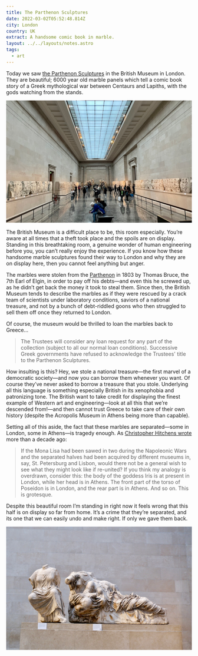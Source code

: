 ```yaml
---
title: The Parthenon Sculptures
date: 2022-03-02T05:52:48.814Z
city: London
country: UK
extract: A handsome comic book in marble.
layout: ../../layouts/notes.astro
tags:
  - art
---
```

Today we saw [the Parthenon Sculptures](https://www.britishmuseum.org/about-us/british-museum-story/contested-objects-collection/parthenon-sculptures) in the British Museum in London. They are beautiful; 6000 year old marble panels which tell a comic book story of a Greek mythological war between Centaurs and Lapiths, with the gods watching from the stands.

![A photograph of the Parthenon Sculptures](/images/img_9126-1.jpg)

The British Museum is a difficult place to be, this room especially. You’re aware at all times that a theft took place and the spoils are on display. Standing in this breathtaking room, a genuine wonder of human engineering before you, you can’t really enjoy the experience. If you know how these handsome marble sculptures found their way to London and why they are on display here, then you cannot feel anything but anger.

The marbles were stolen from the [Parthenon](https://en.wikipedia.org/wiki/Parthenon) in 1803 by Thomas Bruce, the 7th Earl of Elgin, in order to pay off his debts—and even this he screwed up, as he didn’t get back the money it took to steal them. Since then, the British Museum tends to describe the marbles as if they were rescued by a crack team of scientists under laboratory conditions, saviors of a national treasure, and not by a bunch of debt-riddled goons who then struggled to sell them off once they returned to London.

Of course, the museum would be thrilled to loan the marbles back to Greece...

> The Trustees will consider any loan request for any part of the collection (subject to all our normal loan conditions). Successive Greek governments have refused to acknowledge the Trustees' title to the Parthenon Sculptures. 

How insulting is this? Hey, we stole a national treasure—the first marvel of a democratic society—and now you can borrow them whenever you want. Of course they’ve never asked to borrow a treasure that you stole. Underlying all this language is something especially British in its xenophobia and patronizing tone. The British want to take credit for displaying the finest example of Western art and engineering—look at all this that we’re descended from!—and then cannot trust Greece to take care of their own history (despite the Acropolis Museum in Athens being more than capable).

Setting all of this aside, the fact that these marbles are separated—some in London, some in Athens—is tragedy enough. As [Christopher Hitchens wrote](https://www.vanityfair.com/culture/2009/07/hitchens200907) more than a decade ago:

> If the Mona Lisa had been sawed in two during the Napoleonic Wars and the separated halves had been acquired by different museums in, say, St. Petersburg and Lisbon, would there not be a general wish to see what they might look like if re-united? If you think my analogy is overdrawn, consider this: the body of the goddess Iris is at present in London, while her head is in Athens. The front part of the torso of Poseidon is in London, and the rear part is in Athens. And so on. This is grotesque.

Despite this beautiful room I’m standing in right now it feels wrong that this half is on display so far from home. It’s a crime that they’re separated, and its one that we can easily undo and make right. If only we gave them back.

![A photograph of the Parthenon Sculptures](/images/dscf0335-1.jpg)
